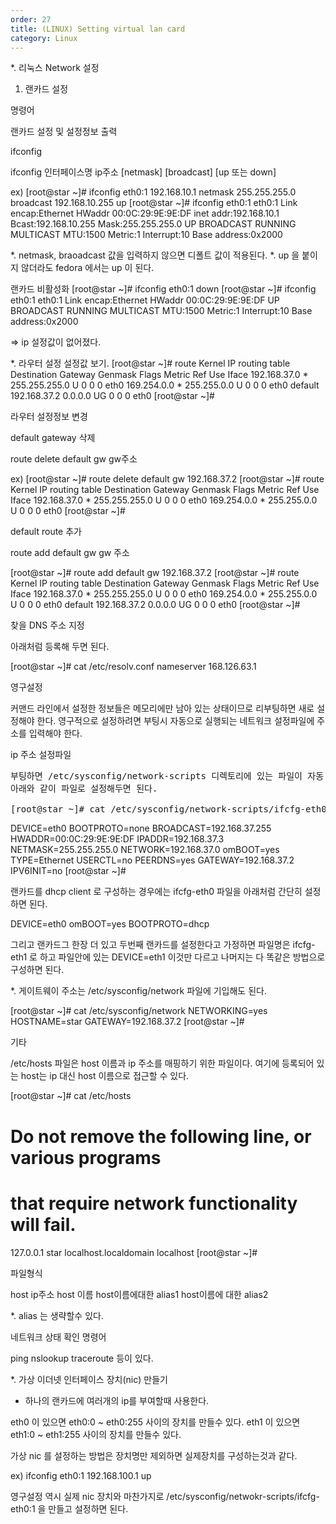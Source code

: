 ```yaml
---
order: 27
title: (LINUX) Setting virtual lan card
category: Linux
---
```


*. 리눅스 Network 설정

1. 랜카드 설정

명령어

랜카드 설정 및 설정정보 출력

ifconfig

ifconfig 인터페이스명 ip주소 [netmask] [broadcast] [up 또는 down]

ex)
[root@star ~]# ifconfig eth0:1 192.168.10.1 netmask 255.255.255.0 broadcast 192.168.10.255 up
[root@star ~]# ifconfig eth0:1
eth0:1 Link encap:Ethernet HWaddr 00:0C:29:9E:9E:DF
inet addr:192.168.10.1 Bcast:192.168.10.255 Mask:255.255.255.0
UP BROADCAST RUNNING MULTICAST MTU:1500 Metric:1
Interrupt:10 Base address:0x2000

*. netmask, braoadcast 값을 입력하지 않으면 디폴트 값이 적용된다.
*. up 을 붙이지 않더라도 fedora 에서는 up 이 된다.

랜카드 비활성화
[root@star ~]# ifconfig eth0:1 down
[root@star ~]# ifconfig eth0:1
eth0:1 Link encap:Ethernet HWaddr 00:0C:29:9E:9E:DF
UP BROADCAST RUNNING MULTICAST MTU:1500 Metric:1
Interrupt:10 Base address:0x2000

=> ip 설정값이 없어졌다.

*. 라우터 설정
설정값 보기.
[root@star ~]# route
Kernel IP routing table
Destination Gateway Genmask Flags Metric Ref Use Iface
192.168.37.0 * 255.255.255.0 U 0 0 0 eth0
169.254.0.0 * 255.255.0.0 U 0 0 0 eth0
default 192.168.37.2 0.0.0.0 UG 0 0 0 eth0
[root@star ~]#


라우터 설정정보 변경

default gateway 삭제

route delete default gw gw주소

ex)
[root@star ~]# route delete default gw 192.168.37.2
[root@star ~]# route
Kernel IP routing table
Destination Gateway Genmask Flags Metric Ref Use Iface
192.168.37.0 * 255.255.255.0 U 0 0 0 eth0
169.254.0.0 * 255.255.0.0 U 0 0 0 eth0
[root@star ~]#

default route 추가

route add default gw gw 주소

[root@star ~]# route add default gw 192.168.37.2
[root@star ~]# route
Kernel IP routing table
Destination Gateway Genmask Flags Metric Ref Use Iface
192.168.37.0 * 255.255.255.0 U 0 0 0 eth0
169.254.0.0 * 255.255.0.0 U 0 0 0 eth0
default 192.168.37.2 0.0.0.0 UG 0 0 0 eth0
[root@star ~]#

찾을 DNS 주소 지정

아래처럼 등록해 두면 된다.

[root@star ~]# cat /etc/resolv.conf
nameserver 168.126.63.1

영구설정

커맨드 라인에서 설정한 정보들은 메모리에만 남아 있는 상태이므로 리부팅하면 새로 설정해야 한다.
영구적으로 설정하려면 부팅시 자동으로 실행되는 네트워크 설정파일에 주소를 입력해야 한다.


ip 주소 설정파일
<PRE>
부팅하면 /etc/sysconfig/network-scripts 디렉토리에 있는 파일이 자동 실행된다.
아래와 같이 파일로 설정해두면 된다.

[root@star ~]# cat /etc/sysconfig/network-scripts/ifcfg-eth0
</PRE>
DEVICE=eth0
BOOTPROTO=none
BROADCAST=192.168.37.255
HWADDR=00:0C:29:9E:9E:DF
IPADDR=192.168.37.3
NETMASK=255.255.255.0
NETWORK=192.168.37.0
omBOOT=yes
TYPE=Ethernet
USERCTL=no
PEERDNS=yes
GATEWAY=192.168.37.2
IPV6INIT=no
[root@star ~]#

랜카드를 dhcp client 로 구성하는 경우에는 ifcfg-eth0 파일을 아래처럼 간단히 설정하면 된다.

DEVICE=eth0
omBOOT=yes
BOOTPROTO=dhcp

그리고 랜카드그 한장 더 있고 두번째 랜카드를 설정한다고 가정하면
파일명은 ifcfg-eth1 로 하고 파일안에 있는 DEVICE=eth1 이것만 다르고 나머지는
다 똑같은 방법으로 구성하면 된다.

*. 게이트웨이 주소는 /etc/sysconfig/network 파일에 기입해도 된다.

[root@star ~]# cat /etc/sysconfig/network
NETWORKING=yes
HOSTNAME=star
GATEWAY=192.168.37.2
[root@star ~]#

기타

/etc/hosts 파일은 host 이름과 ip 주소를 매핑하기 위한 파일이다.
여기에 등록되어 있는 host는 ip 대신 host 이름으로 접근할 수 있다.

[root@star ~]# cat /etc/hosts
# Do not remove the following line, or various programs
# that require network functionality will fail.
127.0.0.1 star localhost.localdomain localhost
[root@star ~]#

파일형식

host ip주소 host 이름 host이름에대한 alias1 host이름에 대한 alias2

*. alias 는 생략할수 있다.

네트워크 상태 확인 명령어

ping
nslookup
traceroute 등이 있다.

*. 가상 이더넷 인터페이스 장치(nic) 만들기
- 하나의 랜카드에 여러개의 ip를 부여할때 사용한다.

eth0 이 있으면 eth0:0 ~ eth0:255 사이의 장치를 만들수 있다.
eth1 이 있으면 eth1:0 ~ eth1:255 사이의 장치를 만들수 있다.

가상 nic 를 설정하는 방법은 장치명만 제외하면 실제장치를 구성하는것과 같다.

ex) ifconfig eth0:1 192.168.100.1 up

영구설정 역시 실제 nic 장치와 마찬가지로 /etc/sysconfig/netwokr-scripts/ifcfg-eth0:1 을 만들고 설정하면 된다.
